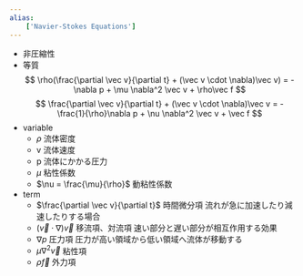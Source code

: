 ```yaml
---
alias:
    ['Navier-Stokes Equations']
---
```

- 非圧縮性
- 等質
$$
\rho(\frac{\partial \vec v}{\partial t} + (\vec v \cdot \nabla)\vec v) = -\nabla p + \mu \nabla^2 \vec v + \rho\vec f
$$
$$
\frac{\partial \vec v}{\partial t} + (\vec v \cdot \nabla)\vec v = -\frac{1}{\rho}\nabla p + \nu \nabla^2 \vec v + \vec f
$$
- variable
    - $\rho$  流体密度
    - v  流体速度
    - p  流体にかかる圧力
    - $\mu$  粘性係数
    - $\nu = \frac{\mu}{\rho}$  動粘性係数
- term
    - $\frac{\partial \vec v}{\partial t}$  時間微分項
        流れが急に加速したり減速したりする場合
    - $(\vec v \cdot \nabla)\vec v$  移流項、対流項
        速い部分と遅い部分が相互作用する効果
    - $\nabla p$  圧力項
        圧力が高い領域から低い領域へ流体が移動する
    - $\mu \nabla^2 \vec v$  粘性項
    - $\rho\vec f$  外力項